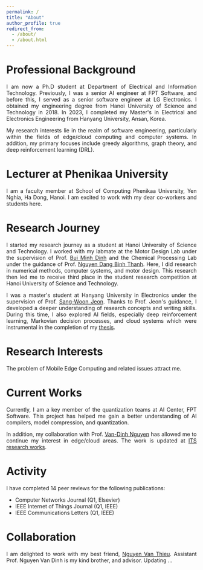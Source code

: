```yaml
---
permalink: /
title: "About"
author_profile: true
redirect_from: 
  - /about/
  - /about.html
---
```

<style>
p {
    text-align: justify;
}
</style>

# Professional Background

I am now a Ph.D student at Department of Electrical and Information Technology. Previously, I was a senior AI engineer at FPT Software, and before this, I served as a senior software engineer at LG Electronics. I obtained my engineering degree from Hanoi University of Science and Technology in 2018. In 2023, I completed my Master's in Electrical and Electronics Engineering from Hanyang University, Ansan, Korea.

My research interests lie in the realm of software engineering, particularly within the fields of edge/cloud computing and computer systems. In addition, my primary focuses include greedy algorithms, graph theory, and deep reinforcement learning (DRL).

# Lecturer at Phenikaa University

I am a faculty member at School of Computing Phenikaa University, Yen Nghia, Ha Dong, Hanoi. I am excited to work with my dear co-workers and students here.

# Research Journey

I started my research journey as a student at Hanoi University of Science and Technology. I worked with my labmate at the Motor Design Lab under the supervision of Prof. [Bui Minh Dinh](https://scholar.google.com/citations?hl=en&user=lACArY4AAAAJ) and the Chemical Processing Lab under the guidance of Prof. [Nguyen Dang Binh Thanh](https://scholar.google.com/citations?user=uu5VPhcAAAAJ&hl=vi&oi=sra). Here, I did research in numerical methods, computer systems, and motor design. This research then led me to receive third place in the student research competition at Hanoi University of Science and Technology.

I was a master's student at Hanyang University in Electronics under the supervision of Prof. [Sang-Woon Jeon](https://sites.google.com/view/icl-lab/team/professor?authuser=0). Thanks to Prof. Jeon's guidance, I developed a deeper understanding of research concepts and writing skills. During this time, I also explored AI fields, especially deep reinforcement learning, Markovian decision processes, and cloud systems which were instrumental in the completion of my [thesis](https://repository.hanyang.ac.kr/handle/20.500.11754/188311).

# Research Interests

The problem of Mobile Edge Computing and related issues attract me.

# Current Works

Currently, I am a key member of the quantization teams at AI Center, FPT Software. This project has helped me gain a better understanding of AI compilers, model compression, and quantization.

In addition, my collaboration with Prof. [Van-Dinh Nguyen](https://scholar.google.com/citations?user=wgsX_zIAAAAJ&hl=en&oi=ao) has allowed me to continue my interest in edge/cloud areas. The work is updated at [ITS research works](https://github.com/ngochungnguyenlg/ITS_paper).

# Activity
I have completed 14 peer reviews for the following publications:

- Computer Networks Journal (Q1, Elsevier)
- IEEE Internet of Things Journal (Q1, IEEE)
- IEEE Communications Letters (Q1, IEEE)

# Collaboration

I am delighted to work with my best friend, [Nguyen Van Thieu](https://www.linkedin.com/in/thieu1995/). Assistant Prof. Nguyen Van Dinh is my kind brother, and advisor.
Updating ...




